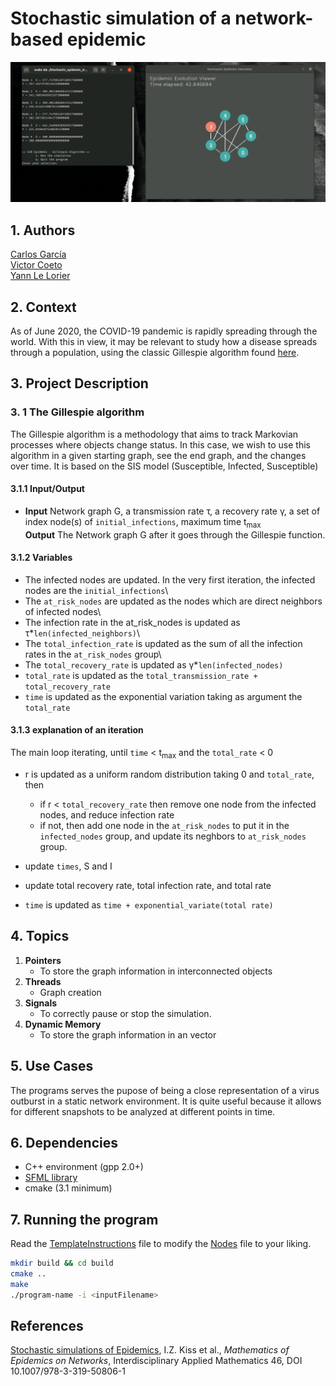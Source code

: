 <!------------------------------------------------- README ---------------
    |
    |   Developers:  
    |       Carlos García - https://github.com/cxrlos
    |       Victor Coeto - https://github.com/vcoetoG
    |       Yann Le Lorier - https://github.com/yannlelorier
    |
    *-------------------------------------------------------------------->

# Stochastic simulation of a network-based epidemic

![Demo](Demo.gif)

## 1. Authors

[Carlos García](https://github.com/cxrlos)\
[Victor Coeto](https://github.com/vcoetoG)\
[Yann Le Lorier](https://github.com/yannlelorier)

## 2. Context

As of June 2020, the COVID-19 pandemic is rapidly spreading through the world. With this in view, it may be relevant to study how a disease spreads through a population, using the classic Gillespie algorithm found [here](https://link.springer.com/content/pdf/bbm%3A978-3-319-50806-1%2F1.pdf).

## 3. Project Description

### 3. 1 The Gillespie algorithm

The Gillespie algorithm is a methodology that aims to track Markovian processes where objects change status. In this case, we wish to use this algorithm in a given starting graph, see the end graph, and the changes over time. It is based on the SIS model (Susceptible, Infected, Susceptible)

#### 3.1.1 Input/Output

- **Input** Network graph G, a transmission rate &tau;, a recovery rate &gamma;, a set of index node(s) of ```initial_infections```, maximum time t<sub>max</sub>\
**Output** The Network graph G after it goes through the Gillespie function. 

#### 3.1.2 Variables

- The infected nodes are updated. In the very first iteration, the infected nodes are the ```initial_infections```\
- The ```at_risk_nodes``` are updated as the nodes which are direct neighbors of infected nodes\
- The infection rate in the at_risk_nodes is updated as &tau;*```len(infected_neighbors)```\
- The ```total_infection_rate``` is updated as the sum of all the infection rates in the ```at_risk_nodes``` group\
- The ```total_recovery_rate``` is updated as &gamma;*```len(infected_nodes)```
- ```total_rate``` is updated as the ```total_transmission_rate + total_recovery_rate```
- ```time``` is updated as the exponential variation taking as argument the ```total_rate```

#### 3.1.3 explanation of an iteration

The main loop iterating, until ```time``` &lt; t<sub>max</sub> and the ```total_rate``` &lt; 0

- r is updated as a uniform random distribution taking 0 and ```total_rate```, then

    - if r &lt; ```total_recovery_rate``` then remove one node from the infected nodes, and reduce infection rate
    - if not, then add one node in the ```at_risk_nodes``` to put it in the ```infected_nodes``` group, and update its neghbors to ```at_risk_nodes``` group.
- update ```times```, S and I
- update total recovery rate, total infection rate, and total rate
- ```time``` is updated as ```time + exponential_variate(total rate)```


## 4. Topics

1. **Pointers**
    - To store the graph information in interconnected objects
2. **Threads**
   - Graph creation
4. **Signals**
    - To correctly pause or stop the simulation.
5. **Dynamic Memory**
    - To store the graph information in an vector

## 5. Use Cases

The programs serves the pupose of being a close representation of a virus outburst in a static network environment. It is quite useful because it allows for different snapshots to be analyzed at different points in time.

## 6. Dependencies

- C++ environment (gpp 2.0+)
- [SFML library](https://www.sfml-dev.org/tutorials/2.5/start-linux.php)
- cmake (3.1 minimum)

## 7. Running the program

Read the [TemplateInstructions](https://github.com/yannlelorier/Covid-19-tracker-simulator/blob/master/TemplateInstructions.txt) file to modify the [Nodes](https://github.com/yannlelorier/Covid-19-tracker-simulator/blob/master/Nodes.txt) file to your liking.

~~~sh
mkdir build && cd build
cmake ..
make
./program-name -i <inputFilename>
~~~

## References

[Stochastic simulations of Epidemics](https://link.springer.com/content/pdf/bbm%3A978-3-319-50806-1%2F1.pdf), I.Z. Kiss et al., *Mathematics of Epidemics on Networks*, Interdisciplinary Applied
Mathematics 46, DOI 10.1007/978-3-319-50806-1

